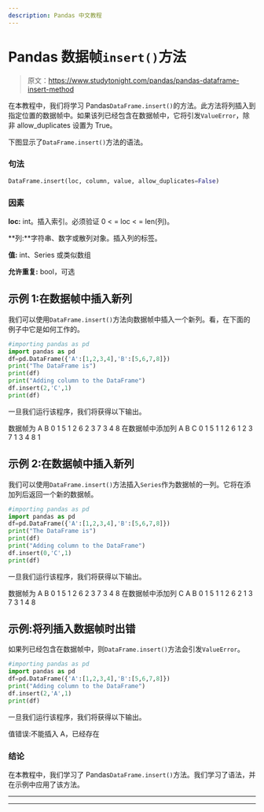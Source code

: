 ```yaml
---
description: Pandas 中文教程
---
```


# Pandas 数据帧`insert()`方法

> 原文：<https://www.studytonight.com/pandas/pandas-dataframe-insert-method>

在本教程中，我们将学习 Pandas`DataFrame.insert()`的方法。此方法将列插入到指定位置的数据帧中。如果该列已经包含在数据帧中，它将引发`ValueError`，除非 allow_duplicates 设置为 True。

下图显示了`DataFrame.insert()`方法的语法。

### 句法

```py
DataFrame.insert(loc, column, value, allow_duplicates=False)
```

### 因素

**loc:** int。插入索引。必须验证 0 < = loc < = len(列)。

**列:**字符串、数字或散列对象。插入列的标签。

**值:** int、Series 或类似数组

**允许重复:** bool，可选

## 示例 1:在数据帧中插入新列

我们可以使用`DataFrame.insert()`方法向数据帧中插入一个新列。看，在下面的例子中它是如何工作的。

```py
#importing pandas as pd
import pandas as pd
df=pd.DataFrame({'A':[1,2,3,4],'B':[5,6,7,8]})
print("The DataFrame is")
print(df)
print("Adding column to the DataFrame")
df.insert(2,'C',1)
print(df)
```

一旦我们运行该程序，我们将获得以下输出。

数据帧为
A B
0 1 5
1 2 6
2 3 7
3 4 8
在数据帧中添加列
A B C
0 1 5 1
1 2 6 1
2 3 7 1
3 4 8 1

## 示例 2:在数据帧中插入新列

我们可以使用`DataFrame.insert()`方法插入`Series`作为数据帧的一列。它将在添加列后返回一个新的数据帧。

```py
#importing pandas as pd
import pandas as pd
df=pd.DataFrame({'A':[1,2,3,4],'B':[5,6,7,8]})
print("The DataFrame is")
print(df)
print("Adding column to the DataFrame")
df.insert(0,'C',1)
print(df)
```

一旦我们运行该程序，我们将获得以下输出。

数据帧为
A B
0 1 5
1 2 6
2 3 7
3 4 8
在数据帧中添加列
C A B
0 1 5
1 1 2 6
2 1 3 7
3 1 4 8

## 示例:将列插入数据帧时出错

如果列已经包含在数据帧中，则`DataFrame.insert()`方法会引发`ValueError`。

```py
#importing pandas as pd
import pandas as pd
df=pd.DataFrame({'A':[1,2,3,4],'B':[5,6,7,8]})
print("Adding column to the DataFrame")
df.insert(2,'A',1)
print(df)
```

一旦我们运行该程序，我们将获得以下输出。

值错误:不能插入 A，已经存在

### 结论

在本教程中，我们学习了 Pandas`DataFrame.insert()`方法。我们学习了语法，并在示例中应用了该方法。

* * *

* * *